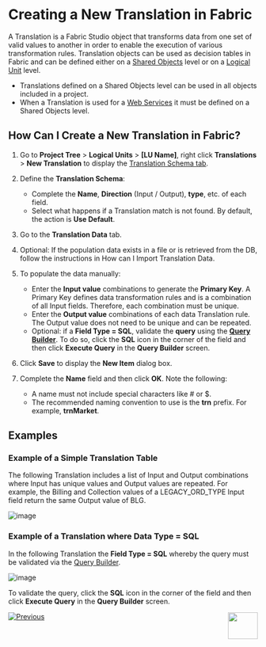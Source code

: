 <studio>

# Creating a New Translation in Fabric



A Translation is a Fabric Studio object that transforms data from one set of valid values to another in order to enable the execution of various transformation rules. Translation objects can be used as decision tables in Fabric and can be defined either on a [Shared Objects](/articles/04_fabric_studio/12_shared_objects.md) level or on a [Logical Unit](/articles/03_logical_units/01_LU_overview.md) level. 
* Translations defined on a Shared Objects level can be used in all objects included in a project. 
* When a Translation is used for a [Web Services](/articles/15_web_services_and_graphit/01_web_services_overview.md) it must be defined on a Shared Objects level.

## How Can I Create a New Translation in Fabric?
1.	Go to **Project Tree** > **Logical Units** > **[LU Name]**, right click **Translations** > **New Translation** to display the [Translation Schema tab](/articles/09_translations/01_translations_overview_and_use_cases.md#translation-schema).
  
2.	Define the **Translation Schema**: 
       * Complete the **Name**, **Direction** (Input / Output), **type**, etc. of each field.
       * Select what happens if a Translation match is not found. By default, the action is **Use Default**.

3.	Go to the **Translation Data** tab.

4.	Optional: If the population data exists in a file or is retrieved from the DB, follow the instructions in How can I Import Translation Data.

5.	To populate the data manually: 
       * Enter the **Input value** combinations to generate the **Primary Key**. A Primary Key defines data transformation rules and is a combination of all Input fields. Therefore, each combination must be unique. 
       * Enter the **Output value** combinations of each data Translation rule. The Output value does not need to be unique and can be repeated. 
       * Optional: if a **Field Type = SQL**, validate the **query** using the [**Query Builder**](/articles/11_query_builder/01_query_builder_overview.md). To do so, click the **SQL** icon in the corner of the field and then click **Execute Query** in the **Query Builder** screen.
       
6.	Click **Save** to display the **New Item** dialog box.  

7.	Complete the **Name** field and then click **OK**. Note the following:
       * A name must not include special characters like # or $.
       * The recommended naming convention to use is the **trn** prefix. For example, **trnMarket**.

## Examples

### Example of a Simple Translation Table

The following Translation includes a list of Input and Output combinations where Input has unique values and Output values are repeated.  For example, the Billing and Collection values of a LEGACY_ORD_TYPE Input field return the same Output value of BLG.

![image](images/09_02_01%20Simple%20Translation%20table.png)

### Example of a Translation where Data Type = SQL

In the following Translation the **Field Type = SQL** whereby the query must be validated via the [Query Builder](/articles/11_query_builder/01_query_builder_overview.md).

![image](/articles/09_translations/images/09_02_02%20Data%20Type%20%3D%20SQL.png)

To validate the query, click the **SQL** icon in the corner of the field and then click **Execute Query** in the **Query Builder** screen.

[![Previous](/articles/images/Previous.png)](/articles/09_translations/01_translations_overview_and_use_cases.md)[<img align="right" width="60" height="54" src="/articles/images/Next.png">](/articles/09_translations/03_data_population_in_a_translation.md)

</studio>
